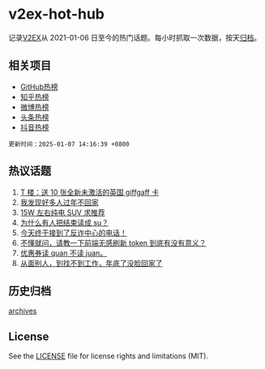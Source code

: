 # v2ex-hot-hub

 记录[V2EX](https://www.v2ex.com/)从 2021-01-06 日至今的热门话题。每小时抓取一次数据，按天[归档](archives)。
 
 ## 相关项目

- [GitHub热榜](https://github.com/lonnyzhang423/github-hot-hub)
- [知乎热榜](https://github.com/lonnyzhang423/zhihu-hot-hub)
- [微博热榜](https://github.com/lonnyzhang423/weibo-hot-hub)
- [头条热榜](https://github.com/lonnyzhang423/toutiao-hot-hub)
- [抖音热榜](https://github.com/lonnyzhang423/douyin-hot-hub)


 `更新时间：2025-01-07 14:16:39 +0800`

## 热议话题

1. [T 楼：送 10 张全新未激活的英国 giffgaff 卡](https://www.v2ex.com/t/1102985)
1. [我发现好多人过年不回家](https://www.v2ex.com/t/1103078)
1. [15W 左右纯电 SUV 求推荐](https://www.v2ex.com/t/1102901)
1. [为什么有人把结束读成 su？](https://www.v2ex.com/t/1103072)
1. [今天终于接到了反诈中心的电话！](https://www.v2ex.com/t/1103106)
1. [不懂就问，请教一下前端无感刷新 token 到底有没有意义？](https://www.v2ex.com/t/1102949)
1. [优惠券读 quan 不读 juan。](https://www.v2ex.com/t/1103101)
1. [从面别人，到找不到工作，年底了没脸回家了](https://www.v2ex.com/t/1103047)

## 历史归档

[archives](archives)

## License

See the [LICENSE](LICENSE) file for license rights and limitations (MIT).
